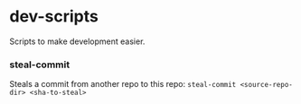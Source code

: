 # dev-scripts

Scripts to make development easier.

### steal-commit

Steals a commit from another repo to this repo:
`steal-commit <source-repo-dir> <sha-to-steal>`

